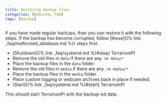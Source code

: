 ```yaml
---
title: Restoring backup files
categories: [Website, FAQ]
tags: [backup]
---
```


If you have made regular backups, than you can restore it with the following
steps. If the backup has become corrupted, follow
[these]({% link _faq/malformed_database.md %}) steps first.

- [Shutdown]({% link _faq/systemd.md %}#stop) TerrariumPI
- Remove the old files in `data` if there are any. `rm data/*`
- Place the backup files in the `data` folder.
- Remove the old files in `media` if there are any. `rm media/*`
- Place the backup files in the `media` folder.
- Place custom logging or webcam archives back in place if needed.
- [Start]({% link _faq/systemd.md %}#start) TerrariumPI

This should start TerrariumPI with the backup-ed data.
